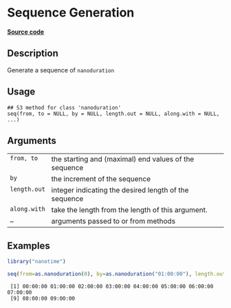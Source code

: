 

# Sequence Generation

[**Source code**](https://github.com/eddelbuettel/nanotime/tree/master/R/#L)

## Description

Generate a sequence of <code>nanoduration</code>

## Usage

<pre><code class='language-R'>## S3 method for class 'nanoduration'
seq(from, to = NULL, by = NULL, length.out = NULL, along.with = NULL, ...)
</code></pre>

## Arguments

<table role="presentation">
<tr>
<td style="white-space: nowrap; font-family: monospace; vertical-align: top">
<code id="from">from</code>, <code id="to">to</code>
</td>
<td>
the starting and (maximal) end values of the sequence
</td>
</tr>
<tr>
<td style="white-space: nowrap; font-family: monospace; vertical-align: top">
<code id="by">by</code>
</td>
<td>
the increment of the sequence
</td>
</tr>
<tr>
<td style="white-space: nowrap; font-family: monospace; vertical-align: top">
<code id="length.out">length.out</code>
</td>
<td>
integer indicating the desired length of the sequence
</td>
</tr>
<tr>
<td style="white-space: nowrap; font-family: monospace; vertical-align: top">
<code id="along.with">along.with</code>
</td>
<td>
take the length from the length of this argument.
</td>
</tr>
<tr>
<td style="white-space: nowrap; font-family: monospace; vertical-align: top">
<code id="...">…</code>
</td>
<td>
arguments passed to or from methods
</td>
</tr>
</table>

## Examples

``` r
library("nanotime")

seq(from=as.nanoduration(0), by=as.nanoduration("01:00:00"), length.out=10)
```

     [1] 00:00:00 01:00:00 02:00:00 03:00:00 04:00:00 05:00:00 06:00:00 07:00:00
     [9] 08:00:00 09:00:00
